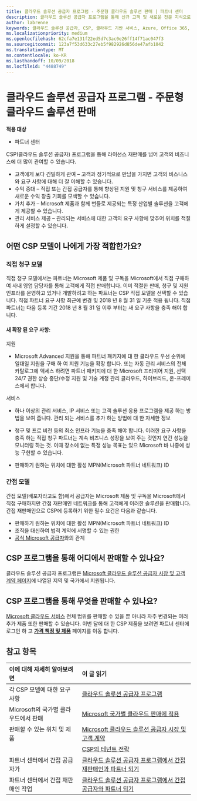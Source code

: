 ```yaml
---
title: 클라우드 솔루션 공급자 프로그램 - 주문형 클라우드 솔루션 판매 | 파트너 센터
description: 클라우드 솔루션 공급자 프로그램을 통해 신규 고객 및 새로운 전문 지식으로 비즈니스를 성장시킬 수 있습니다.
author: labrenne
keywords: 클라우드 솔루션 공급자, CSP, 클라우드 기반 서비스, Azure, Office 365, Dynamics, CSP 파트너, CSP에서 판매, 직접 파트너, 직접 CSP 파트너, 간접 CSP 재판매인, 직접 CSP, 간접 CSP, 직접 모델, 간접 모델, 간접 재판매인, 간접 공급자, 공급자, 배포자, 클라우드 솔루션 공급자 프로그램
ms.localizationpriority: medium
ms.openlocfilehash: 62cfa7e131f22ed5d7c3ac0e26ff14f71ac047f3
ms.sourcegitcommit: 123a7f53d633c27eb5f982926d856de47afb1042
ms.translationtype: MT
ms.contentlocale: ko-KR
ms.lasthandoff: 10/09/2018
ms.locfileid: "4488749"
---
```

# <a name="cloud-solution-provider-program---selling-in-demand-cloud-solutions"></a>클라우드 솔루션 공급자 프로그램 - 주문형 클라우드 솔루션 판매 

**적용 대상**

-  파트너 센터

CSP(클라우드 솔루션 공급자) 프로그램을 통해 라이선스 재판매를 넘어 고객의 비즈니스에 더 많이 관여할 수 있습니다.
 
- 고객에게 보다 긴밀하게 관여 – 고객과 정기적으로 만남을 가지면 고객의 비스니스와 요구 사항에 대해 더 잘 이해할 수 있습니다.
- 수익 증대 – 직접 또는 간접 공급자를 통해 향상된 지원 및 청구 서비스를 제공하여 새로운 수익 창출 기회를 모색할 수 있습니다.  
- 가치 추가 – Microsoft 제품과 함께 번들로 제공되는 특정 산업별 솔루션을 고객에게 제공할 수 있습니다.
- 관리 서비스 제공 – 관리되는 서비스에 대한 고객의 요구 사항에 맞추어 위치를 적절하게 설정할 수 있습니다. 

## <a name="which-csp-model-is-best-for-me"></a>어떤 CSP 모델이 나에게 가장 적합한가요?

### <a name="direct-bill-model"></a>직접 청구 모델

 직접 청구 모델에서는 파트너는 Microsoft 제품 및 구독을 Microsoft에서 직접 구매하여 사내 영업 담당자를 통해 고객에게 직접 판매합니다. 이미 적절한 판매, 청구 및 지원 인프라를 운영하고 있거나 개발하려고 하는 파트너는 CSP 직접 모델을 선택할 수 있습니다. 직접 파트너 요구 사항 최근에 변경 및 2018 년 8 월 31 일 기준 적용 됩니다. 직접 파트너는 다음 등록 기간 2018 년 8 월 31 일 이후 부터는 새 요구 사항을 충족 해야 합니다.


#### <a name="new-expanded-requirements"></a>새 확장 된 요구 사항:

지원
- Microsoft Advanced 지원을 통해 파트너 패키지에 대 한 클라우드 우선 순위에 일대일 지원을 구매 하 여 지원 기능을 확장 합니다. 또는 자동 관리 서비스의 전체 카탈로그에 액세스 하려면 파트너 패키지에 대 한 Microsoft 프리미어 지원, 선택 24/7 권한 상승 중단/수정 지원 및 기술 계정 관리 클라우드, 하이브리드, 온-프레미스에서 합니다. 

서비스

- 하나 이상의 관리 서비스, IP 서비스 또는 고객 솔루션 응용 프로그램을 제공 하는 방법을 보여 줍니다. 관리 되는 서비스를 추가 하는 방법에 대 한 자세한 정보

- 청구 및 프로 비전 등의 최소 인프라 기능을 충족 해야 합니다.
이러한 요구 사항을 충족 하는 직접 청구 파트너는 계속 비즈니스 성장을 보여 주는 것인지 연간 성능을 모니터링 하는 것. 이때 장소에 없는 특정 성능 목표는 있으 Microsoft 바 나중에 성능 구현할 수 있습니다. 

- 판매하기 원하는 위치에 대한 활성 MPN(Microsoft 파트너 네트워크) ID


### <a name="indirect-model"></a>간접 모델

간접 모델(배포자라고도 함)에서 공급자는 Microsoft 제품 및 구독을 Microsoft에서 직접 구매하지만 간접 재판매인 네트워크를 통해 고객에게 이러한 솔루션을 판매합니다. 간접 재판매인으로 CSP에 등록하기 위한 필수 요건은 다음과 같습니다.

- 판매하기 원하는 위치에 대한 활성 MPN(Microsoft 파트너 네트워크) ID
- 조직을 대신하여 법적 계약에 서명할 수 있는 권한
- [공식 Microsoft 공급자](https://partnercenter.microsoft.com/partner/find-a-provider)와의 관계


## <a name="where-can-i-sell-through-the-csp-program"></a>CSP 프로그램을 통해 어디에서 판매할 수 있나요?

클라우드 솔루션 공급자 프로그램은 [Microsoft 클라우드 솔루션 공급자 시장 및 고객 계약 페이지](agreements.md)에 나열된 지역 및 국가에서 지원됩니다.  

## <a name="what-can-i-sell-through-the-csp-program"></a>CSP 프로그램을 통해 무엇을 판매할 수 있나요?

[Microsoft 클라우드 서비스](https://partner.microsoft.com/cloud-solution-provider/products-and-services) 전체 범위를 판매할 수 있을 뿐 아니라 자주 변경되는 여러 추가 제품 또한 판매할 수 있습니다. 이번 달에 대 한 CSP 제품을 보려면 파트너 센터에 로그인 하 고 [**가격 책정 및 제품**](https://partnercenter.microsoft.com/pcv/sales) 페이지를 이동 합니다.

## <a name="see-also"></a>참고 항목 


|**이에 대해 자세히 알아보려면**   |**이 글 읽기**   |
|:---------------------------|:--------------------|
|각 CSP 모델에 대한 요구 사항   | [클라우드 솔루션 공급자 프로그램](https://partnercenter.microsoft.com/partner/cloud-solution-provider)|
|Microsoft의 국가별 클라우드에서 판매   | [Microsoft 국가별 클라우드 판매에 적용](csp-national-clouds-overview.md)|
|판매할 수 있는 위치 및 제품   |[Microsoft 클라우드 솔루션 공급자 시장 및 고객 계약](agreements.md)|
|  | [CSP의 테넌트 전략](regional-authorization-overview.md)
|파트너 센터에서 간접 공급자가  |[클라우드 솔루션 공급자 프로그램에서 간접 재판매인과 파트너 되기](indirect-provider-tasks-in-partner-center.md)|
|파트너 센터에서 간접 재판매인 작업   |[클라우드 솔루션 공급자 프로그램에서 간접 공급자와 파트너 되기](indirect-reseller-tasks-in-partner-center.md)|
